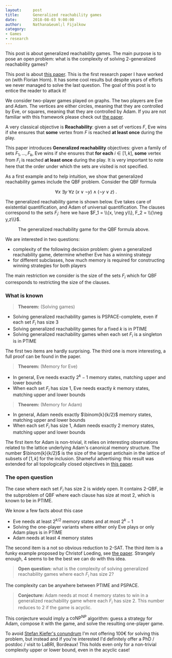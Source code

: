 ```yaml
---
layout:     post
title:      Generalized reachability games
date:       2018-08-03 9:00:00
author:     Nathana&euml;l Fijalkow
category:   
- Games
- research
---
```


<script type="text/x-mathjax-config">
MathJax.Hub.Config({
  TeX: {
    Macros: {
      lift: "{\\text{lift}}",
    }
  }
});
</script>

<p class="intro"><span class="dropcap">T</span>his post is about generalized reachability games. The main purpose is to pose an open problem:
what is the complexity of solving 2-generalized reachability games?
</p>

This post is about [this paper](https://arxiv.org/abs/1010.2420). This is the first research paper I have worked on (with Florian Horn).
It has some cool results but despite years of efforts we never managed to solve the last question. 
The goal of this post is to entice the reader to attack it!

We consider two-player games played on graphs. The two players are Eve and Adam. The vertices are either circles, meaning that they are controlled by Eve,
or squares, meaning that they are controlled by Adam.
If you are not familiar with this framework please check out [the paper](https://arxiv.org/abs/1010.2420).

A very classical objective is **Reachability**: given a set of vertices $F$, Eve wins if she ensures that **some** vertex from $F$ is reached **at least once** during the play.

This paper introduces **Generalized reachability** objectives: given a family of sets $F_1,\ldots,F_k$, Eve wins if she ensures that **for each** $i \in [1,k]$, **some** vertex from $F_i$ is reached **at least once** during the play. It is very important to note here that the order under which the sets are visited is not specified.

As a first example and to help intuition, we show that generalized reachability games include the QBF problem.
Consider the QBF formula

$$\forall x\ \exists y\ \forall z\ (x \vee \neg y) \wedge (\neg y \vee z)\ .$$

The generalized reachability game is shown below. Eve takes care of existential quantification, and Adam of universal quantification.
The clauses correspond to the sets $F_i$: here we have $F_1 = \\{x, \neg y\\}, F_2 = \\{\neg y,z\\}$.

<figure>
	<img src="{{ '/images/generalized_reachability_QBF.png' | prepend: site.baseurl }}" alt=""> 
	<figcaption>The generalized reachability game for the QBF formula above.</figcaption>
</figure>

We are interested in two questions:
* complexity of the following decision problem: given a generalized reachability game, determine whether Eve has a winning strategy
* for different subclasses, how much memory is required for constructing winning strategies for both players 

The main restriction we consider is the size of the sets $F_i$ which for QBF corresponds to restricting the size of the clauses.

### What is known

> **Theorem:** (Solving games)
* Solving generalized reachability games is PSPACE-complete, even if each set $F_i$ has size $3$
* Solving generalized reachability games for a fixed $k$ is in PTIME
* Solving generalized reachability games when each set $F_i$ is a singleton is in PTIME

The first two items are hardly surprising. The third one is more interesting, a full proof can be found in the paper.

> **Theorem:** (Memory for Eve)
* In general, Eve needs exactly $2^k - 1$ memory states, matching upper and lower bounds
* When each set $F_i$ has size $1$, Eve needs exactly $k$ memory states, matching upper and lower bounds

> **Theorem:** (Memory for Adam)
* In general, Adam needs exactly $\binom{k}{k/2}$ memory states, matching upper and lower bounds
* When each set $F_i$ has size $1$, Adam needs exactly $2$ memory states, matching upper and lower bounds

The first item for Adam is non-trivial, it relies on interesting observations related to the lattice underlying Adam's canonical memory structure.
The number $\binom{k}{k/2}$ is the size of the largest antichain in the lattice of subsets of $[1,k]$ for the inclusion.
Shameful advertising: this result was extended for all topologically closed objectives in [this paper](http://drops.dagstuhl.de/opus/volltexte/2014/4857/).

### The open question

The case where each set $F_i$ has size $2$ is widely open.
It contains 2-QBF, ie the subproblem of QBF where each clause has size at most $2$, which is known to be in PTIME.

We know a few facts about this case
* Eve needs at least $2^{k/2}$ memory states and at most $2^k - 1$
* Solving the one-player variants where either only Eve plays or only Adam plays is in PTIME 
* Adam needs at least $4$ memory states

The second item is a not so obvious reduction to 2-SAT.
The third item is a funky example proposed by Christof Loeding, see [the paper](https://arxiv.org/abs/1010.2420).
Strangely enough, $4$ seems to be the best we can do with this idea.

> **Open question:** what is the complexity of solving generalized reachability games where each $F_i$ has size $2$?

The complexity can be anywhere between PTIME and PSPACE.

> **Conjecture:** Adam needs at most $4$ memory states to win in a generalized reachability game where each $F_i$ has size $2$.
This number reduces to $2$ if the game is acyclic.

This conjecture would imply a $\text{coNP}^{\text{NP}}$ algorithm: guess a strategy for Adam, compose it with the game, and solve the resulting one-player game.

To avoid [Stefan Kiefer's conundrum](https://stekie.blogspot.com/2017/11/tell-me-price-of-memory-and-i-give-you.html) 
I'm not offering 100€ for solving this problem, but instead and if you're interested I'd definitely offer a PhD / postdoc / visit to LaBRI, Bordeaux!
This holds even only for a non-trivial complexity upper or lower bound, even in the acyclic case! 

